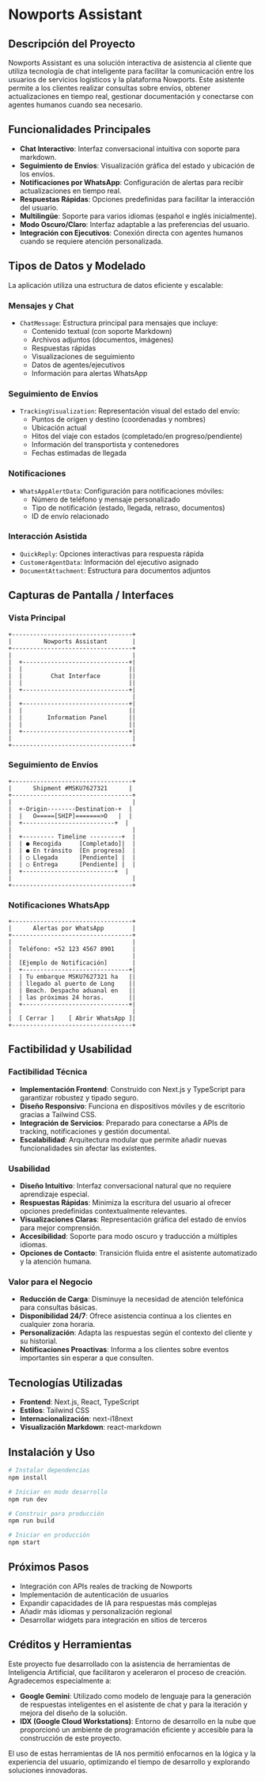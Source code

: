 # Nowports Assistant

## Descripción del Proyecto

Nowports Assistant es una solución interactiva de asistencia al cliente que utiliza tecnología de chat inteligente para facilitar la comunicación entre los usuarios de servicios logísticos y la plataforma Nowports. Este asistente permite a los clientes realizar consultas sobre envíos, obtener actualizaciones en tiempo real, gestionar documentación y conectarse con agentes humanos cuando sea necesario.

## Funcionalidades Principales

- **Chat Interactivo**: Interfaz conversacional intuitiva con soporte para markdown.
- **Seguimiento de Envíos**: Visualización gráfica del estado y ubicación de los envíos.
- **Notificaciones por WhatsApp**: Configuración de alertas para recibir actualizaciones en tiempo real.
- **Respuestas Rápidas**: Opciones predefinidas para facilitar la interacción del usuario.
- **Multilingüe**: Soporte para varios idiomas (español e inglés inicialmente).
- **Modo Oscuro/Claro**: Interfaz adaptable a las preferencias del usuario.
- **Integración con Ejecutivos**: Conexión directa con agentes humanos cuando se requiere atención personalizada.

## Tipos de Datos y Modelado

La aplicación utiliza una estructura de datos eficiente y escalable:

### Mensajes y Chat
- `ChatMessage`: Estructura principal para mensajes que incluye:
  - Contenido textual (con soporte Markdown)
  - Archivos adjuntos (documentos, imágenes)
  - Respuestas rápidas
  - Visualizaciones de seguimiento
  - Datos de agentes/ejecutivos
  - Información para alertas WhatsApp

### Seguimiento de Envíos
- `TrackingVisualization`: Representación visual del estado del envío:
  - Puntos de origen y destino (coordenadas y nombres)
  - Ubicación actual
  - Hitos del viaje con estados (completado/en progreso/pendiente)
  - Información del transportista y contenedores
  - Fechas estimadas de llegada

### Notificaciones
- `WhatsAppAlertData`: Configuración para notificaciones móviles:
  - Número de teléfono y mensaje personalizado
  - Tipo de notificación (estado, llegada, retraso, documentos)
  - ID de envío relacionado

### Interacción Asistida
- `QuickReply`: Opciones interactivas para respuesta rápida
- `CustomerAgentData`: Información del ejecutivo asignado 
- `DocumentAttachment`: Estructura para documentos adjuntos

## Capturas de Pantalla / Interfaces

### Vista Principal
```
+----------------------------------+
|         Nowports Assistant       |
+----------------------------------+
|                                  |
|  +------------------------------+|
|  |                              ||
|  |        Chat Interface        ||
|  |                              ||
|  +------------------------------+|
|                                  |
|  +------------------------------+|
|  |                              ||
|  |       Information Panel      ||
|  |                              ||
|  +------------------------------+|
|                                  |
+----------------------------------+
```

### Seguimiento de Envíos
```
+----------------------------------+
|      Shipment #MSKU7627321      |
+----------------------------------+
|                                  |
|  +-Origin--------Destination-+  |
|  |   O=====[SHIP]=======>O   |  |
|  +--------------------------+  |
|                                  |
|  +--------- Timeline ---------+  |
|  | ● Recogida     [Completado]|  |
|  | ● En tránsito  [En progreso]  |
|  | ○ Llegada      [Pendiente] |  |
|  | ○ Entrega      [Pendiente] |  |
|  +--------------------------+  |
|                                  |
+----------------------------------+
```

### Notificaciones WhatsApp
```
+----------------------------------+
|      Alertas por WhatsApp        |
+----------------------------------+
|                                  |
|  Teléfono: +52 123 4567 8901     |
|                                  |
|  [Ejemplo de Notificación]       |
|  +------------------------------+|
|  | Tu embarque MSKU7627321 ha   ||
|  | llegado al puerto de Long    ||
|  | Beach. Despacho aduanal en   ||
|  | las próximas 24 horas.       ||
|  +------------------------------+|
|                                  |
|  [ Cerrar ]    [ Abrir WhatsApp ]|
+----------------------------------+
```

## Factibilidad y Usabilidad

### Factibilidad Técnica
- **Implementación Frontend**: Construido con Next.js y TypeScript para garantizar robustez y tipado seguro.
- **Diseño Responsivo**: Funciona en dispositivos móviles y de escritorio gracias a Tailwind CSS.
- **Integración de Servicios**: Preparado para conectarse a APIs de tracking, notificaciones y gestión documental.
- **Escalabilidad**: Arquitectura modular que permite añadir nuevas funcionalidades sin afectar las existentes.

### Usabilidad
- **Diseño Intuitivo**: Interfaz conversacional natural que no requiere aprendizaje especial.
- **Respuestas Rápidas**: Minimiza la escritura del usuario al ofrecer opciones predefinidas contextualmente relevantes.
- **Visualizaciones Claras**: Representación gráfica del estado de envíos para mejor comprensión.
- **Accesibilidad**: Soporte para modo oscuro y traducción a múltiples idiomas.
- **Opciones de Contacto**: Transición fluida entre el asistente automatizado y la atención humana.

### Valor para el Negocio
- **Reducción de Carga**: Disminuye la necesidad de atención telefónica para consultas básicas.
- **Disponibilidad 24/7**: Ofrece asistencia continua a los clientes en cualquier zona horaria.
- **Personalización**: Adapta las respuestas según el contexto del cliente y su historial.
- **Notificaciones Proactivas**: Informa a los clientes sobre eventos importantes sin esperar a que consulten.

## Tecnologías Utilizadas

- **Frontend**: Next.js, React, TypeScript
- **Estilos**: Tailwind CSS
- **Internacionalización**: next-i18next
- **Visualización Markdown**: react-markdown

## Instalación y Uso

```bash
# Instalar dependencias
npm install

# Iniciar en modo desarrollo
npm run dev

# Construir para producción
npm run build

# Iniciar en producción
npm start
```

## Próximos Pasos

- Integración con APIs reales de tracking de Nowports
- Implementación de autenticación de usuarios
- Expandir capacidades de IA para respuestas más complejas
- Añadir más idiomas y personalización regional
- Desarrollar widgets para integración en sitios de terceros

## Créditos y Herramientas

Este proyecto fue desarrollado con la asistencia de herramientas de Inteligencia Artificial, que facilitaron y aceleraron el proceso de creación.  Agradecemos especialmente a:

* **Google Gemini**:  Utilizado como modelo de lenguaje para la generación de respuestas inteligentes en el asistente de chat y para la iteración y mejora del diseño de la solución.
* **IDX (Google Cloud Workstations)**:  Entorno de desarrollo en la nube que proporcionó un ambiente de programación eficiente y accesible para la construcción de este proyecto.

El uso de estas herramientas de IA nos permitió enfocarnos en la lógica y la experiencia del usuario, optimizando el tiempo de desarrollo y explorando soluciones innovadoras.
